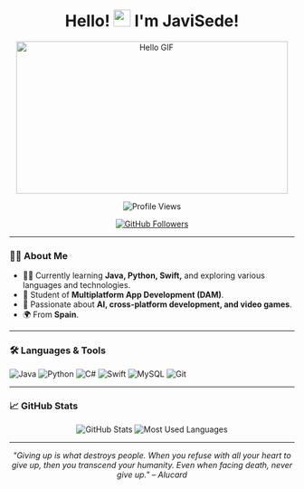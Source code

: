 <h1 align="center">Hello! <img src="https://media.giphy.com/media/hvRJCLFzcasrR4ia7z/giphy.gif" width="30px" alt="waving hand"/> I'm JaviSede!</h1>

<p align="center">
  <img src="https://media3.giphy.com/media/yALcFbrKshfoY/giphy.gif?cid=9b38fe913b9xgic708ncd1n3hxlhgr5iuqd6b4wbd75dcoci&ep=v1_gifs_search&rid=giphy.gif&ct=g" alt="Hello GIF" width="480" height="269"/>
</p>

<p align="center">
  <img src="https://komarev.com/ghpvc/?username=JaviSede&color=blue" alt="Profile Views"/>
</p>

<p align="center">
  <a href="https://github.com/JaviSede"><img src="https://img.shields.io/github/followers/JaviSede?label=Followers&style=social" alt="GitHub Followers"/></a>
</p>

---

### 👨‍💻 About Me

- 👨‍🎓 Currently learning **Java, Python, Swift,** and exploring various languages and technologies.
- 💼 Student of **Multiplatform App Development (DAM)**.
- 🌱 Passionate about **AI, cross-platform development, and video games**.
- 🌍 From **Spain**.

---

### 🛠️ Languages & Tools

<p align="left">
  <img src="https://img.shields.io/badge/Java-007396?style=for-the-badge&logo=openjdk&logoColor=white" alt="Java"/>
  <img src="https://img.shields.io/badge/Python-3776AB?style=for-the-badge&logo=python&logoColor=white" alt="Python"/>
  <img src="https://img.shields.io/badge/C%23-239120?style=for-the-badge&logo=dotnet&logoColor=white" alt="C#"/>
  <img src="https://img.shields.io/badge/Swift-FA7343?style=for-the-badge&logo=swift&logoColor=white" alt="Swift"/>
  <img src="https://img.shields.io/badge/MySQL-4479A1?style=for-the-badge&logo=mysql&logoColor=white" alt="MySQL"/>
  <img src="https://img.shields.io/badge/Git-F05032?style=for-the-badge&logo=git&logoColor=white" alt="Git"/>
</p>

---

### 📈 GitHub Stats

<div align="center">
  <img src="https://github-readme-stats.vercel.app/api?username=JaviSede&show_icons=true&theme=radical&cache_seconds=1800" alt="GitHub Stats"/>
  <img src="https://github-readme-stats.vercel.app/api/top-langs/?username=JaviSede&layout=compact&theme=radical&cache_seconds=1800" alt="Most Used Languages"/>
</div>

---

<p align="center">
  <em>"Giving up is what destroys people. When you refuse with all your heart to give up, then you transcend your humanity. Even when facing death, never give up." – Alucard</em>
</p>
